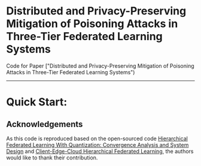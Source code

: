 # Distributed and Privacy-Preserving Mitigation of Poisoning Attacks in Three-Tier Federated Learning Systems

Code for Paper ["Distributed and Privacy-Preserving Mitigation of Poisoning
Attacks in Three-Tier Federated Learning Systems")


---


# Quick Start: 



## Acknowledgements
As this code is reproduced based on the open-sourced code [Hierarchical Federated Learning With Quantization: Convergence Analysis and System Design]([https://github.com/csdongxian/ANP_backdoor](https://github.com/LuminLiu/Hier_QSGD)) and [Client-Edge-Cloud Hierarchical Federated Learning]([https://github.com/HanxunH/CognitiveDistillation](https://github.com/LuminLiu/HierFL)), the authors would like to thank their contribution. 
